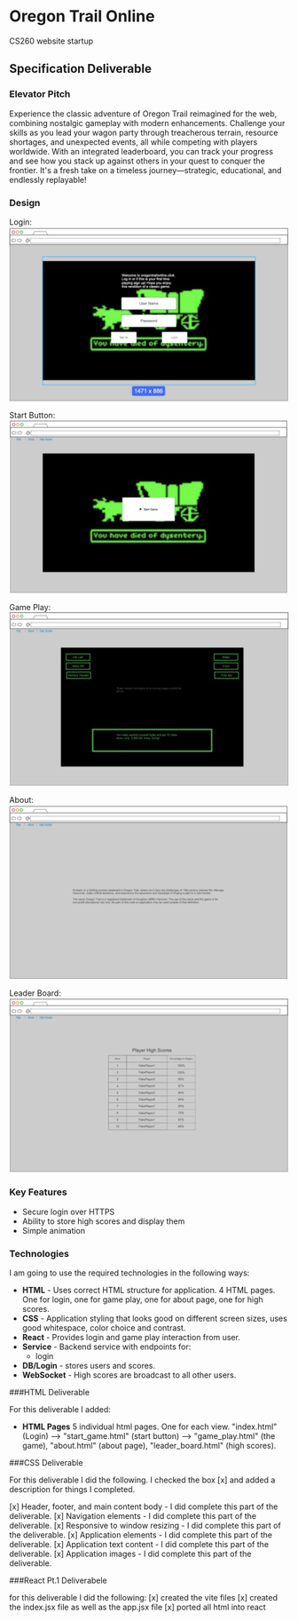 # Oregon Trail Online
CS260 website startup

## Specification Deliverable

### Elevator Pitch

Experience the classic adventure of Oregon Trail reimagined for the web, combining nostalgic gameplay with modern enhancements. Challenge your skills as you lead your wagon party through treacherous terrain, resource shortages, and unexpected events, all while competing with players worldwide. With an integrated leaderboard, you can track your progress and see how you stack up against others in your quest to conquer the frontier. It's a fresh take on a timeless journey—strategic, educational, and endlessly replayable!

### Design

Login:
![Mock](login.jpeg)

Start Button:
![Mock](startGame.jpeg)

Game Play:
![Mock](gamPlay.jpeg)

About:
![Mock](about.jpeg)

Leader Board:
![Mock](leaderBoard.jpeg)

### Key Features

- Secure login over HTTPS
- Ability to store high scores and display them
- Simple animation

### Technologies

I am going to use the required technologies in the following ways:

- **HTML** - Uses correct HTML structure for application. 4 HTML pages. One for login, one for game play, one for about page, one for high scores.
- **CSS** - Application styling that looks good on different screen sizes, uses good whitespace, color choice and contrast.
- **React** - Provides login and game play interaction from user.
- **Service** - Backend service with endpoints for:
  - login
- **DB/Login** - stores users and scores.
- **WebSocket** - High scores are broadcast to all other users.


###HTML Deliverable

For this deliverable I added:

- **HTML Pages** 5 individual html pages. One for each view. "index.html" (Login) --> "start_game.html"
(start button) --> "game_play.html" (the game), "about.html" (about page), "leader_board.html" (high scores).

###CSS Deliverable

For this deliverable I did the following. I checked the box [x] and added a description for things I completed.

[x] Header, footer, and main content body - I did complete this part of the deliverable.
[x] Navigation elements - I did complete this part of the deliverable.
[x] Responsive to window resizing - I did complete this part of the deliverable.
[x] Application elements - I did complete this part of the deliverable.
[x] Application text content - I did complete this part of the deliverable.
[x] Application images - I did complete this part of the deliverable.

###React Pt.1 Deliverabele

for this deliverable I did the following:
[x] created the vite files
[x] created the index.jsx file as well as the app.jsx file
[x] ported all html into react